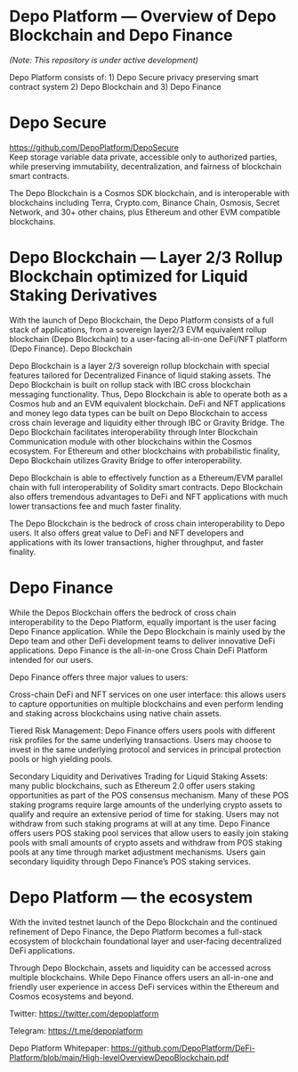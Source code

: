 # Depo Platform — Overview of Depo Blockchain and Depo Finance

*(Note: This repository is under active development)*

Depo Platform consists of: 1) Depo Secure privacy preserving smart contract system 2) Depo Blockchain and 3) Depo Finance 

# Depo Secure 
https://github.com/DepoPlatform/DepoSecure  
Keep storage variable data private, accessible only to authorized parties, while preserving immutability, decentralization, and fairness of blockchain smart contracts.


The Depo Blockchain is a Cosmos SDK blockchain, and is interoperable with blockchains including Terra, Crypto.com, Binance Chain, Osmosis, Secret Network, and 30+ other chains, plus Ethereum and other EVM compatible blockchains.


# Depo Blockchain — Layer 2/3 Rollup Blockchain optimized for Liquid Staking Derivatives

With the launch of Depo Blockchain, the Depo Platform consists of a full stack of applications, from a sovereign layer2/3 EVM equivalent rollup blockchain (Depo Blockchain) to a user-facing all-in-one DeFi/NFT platform (Depo Finance).
Depo Blockchain

Depo Blockchain is a layer 2/3 sovereign rollup blockchain with special features tailored for Decentralized Finance of liquid staking assets. The Depo Blockchain is built on rollup stack with IBC cross blockchain messaging functionality. Thus, Depo Blockchain is able to operate both as a Cosmos hub and an EVM equivalent blockchain.
DeFi and NFT applications and money lego data types can be built on Depo Blockchain to access cross chain leverage and liquidity either through IBC or Gravity Bridge. The Depo Blockchain facilitates interoperability through Inter Blockchain Communication module with other blockchains within the Cosmos ecosystem. For Ethereum and other blockchains with probabilistic finality, Depo Blockchain utilizes Gravity Bridge to offer interoperability.

Depo Blockchain is able to effectively function as a Ethereum/EVM parallel chain with full interoperability of Solidity smart contracts. Depo Blockchain also offers tremendous advantages to DeFi and NFT applications with much lower transactions fee and much faster finality.

The Depo Blockchain is the bedrock of cross chain interoperability to Depo users. It also offers great value to DeFi and NFT developers and applications with its lower transactions, higher throughput, and faster finality.

# Depo Finance

While the Depos Blockchain offers the bedrock of cross chain interoperability to the Depo Platform, equally important is the user facing Depo Finance application. While the Depo Blockchain is mainly used by the Depo team and other DeFi development teams to deliver innovative DeFi applications. Depo Finance is the all-in-one Cross Chain DeFi Platform intended for our users.

Depo Finance offers three major values to users:

Cross-chain DeFi and NFT services on one user interface: this allows users to capture opportunities on multiple blockchains and even perform lending and staking across blockchains using native chain assets.

Tiered Risk Management: Depo Finance offers users pools with different risk profiles for the same underlying transactions. Users may choose to invest in the same underlying protocol and services in principal protection pools or high yielding pools.

Secondary Liquidity and Derivatives Trading for Liquid Staking Assets: many public blockchains, such as Ethereum 2.0 offer users staking opportunities as part of the POS consensus mechanism. Many of these POS staking programs require large amounts of the underlying crypto assets to qualify and require an extensive period of time for staking. Users may not withdraw from such staking programs at will at any time. Depo Finance offers users POS staking pool services that allow users to easily join staking pools with small amounts of crypto assets and withdraw from POS staking pools at any time through market adjustment mechanisms. Users gain secondary liquidity through Depo Finance’s POS staking services.

# Depo Platform — the ecosystem

With the invited testnet launch of the Depo Blockchain and the continued refinement of Depo Finance, the Depo Platform becomes a full-stack ecosystem of blockchain foundational layer and user-facing decentralized DeFi applications.

Through Depo Blockchain, assets and liquidity can be accessed across multiple blockchains. While Depo Finance offers users an all-in-one and friendly user experience in access DeFi services within the Ethereum and Cosmos ecosystems and beyond.

Twitter: https://twitter.com/depoplatform

Telegram: https://t.me/depoplatform

Depo Platform Whitepaper:  https://github.com/DepoPlatform/DeFi-Platform/blob/main/High-levelOverviewDepoBlockchain.pdf

